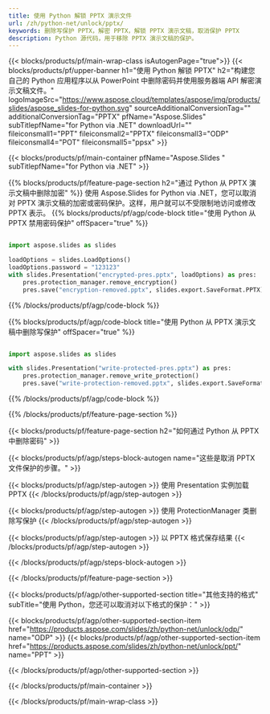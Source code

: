 ```yaml
---
title: 使用 Python 解锁 PPTX 演示文件
url: /zh/python-net/unlock/pptx/
keywords: 删除写保护 PPTX，解密 PPTX，解锁 PPTX 演示文稿，取消保护 PPTX
description: Python 源代码，用于移除 PPTX 演示文稿的保护。
---
```


{{< blocks/products/pf/main-wrap-class isAutogenPage="true">}}
{{< blocks/products/pf/upper-banner h1="使用 Python 解锁 PPTX" h2="构建您自己的 Python 应用程序以从 PowerPoint 中删除密码并使用服务器端 API 解密演示文稿文件。" logoImageSrc="https://www.aspose.cloud/templates/aspose/img/products/slides/aspose_slides-for-python.svg" sourceAdditionalConversionTag="" additionalConversionTag="PPTX" pfName="Aspose.Slides" subTitlepfName="for Python via .NET" downloadUrl="" fileiconsmall1="PPT" fileiconsmall2="PPTX" fileiconsmall3="ODP" fileiconsmall4="POT" fileiconsmall5="ppsx" >}}

{{< blocks/products/pf/main-container pfName="Aspose.Slides " subTitlepfName="for Python via .NET" >}}

{{% blocks/products/pf/feature-page-section  h2="通过 Python 从 PPTX 演示文稿中删除加密" %}}
使用 Aspose.Slides for Python via .NET，您可以取消对 PPTX 演示文稿的加密或密码保护。这样，用户就可以不受限制地访问或修改 PPTX 表示。
{{% blocks/products/pf/agp/code-block title="使用 Python 从 PPTX 禁用密码保护" offSpacer="true" %}}

```py

import aspose.slides as slides

loadOptions = slides.LoadOptions()
loadOptions.password = "123123"
with slides.Presentation("encrypted-pres.pptx", loadOptions) as pres:
    pres.protection_manager.remove_encryption()
    pres.save("encryption-removed.pptx", slides.export.SaveFormat.PPTX)
```

{{% /blocks/products/pf/agp/code-block %}}

{{% blocks/products/pf/agp/code-block title="使用 Python 从 PPTX 演示文稿中删除写保护" offSpacer="true" %}}

```py

import aspose.slides as slides

with slides.Presentation("write-protected-pres.pptx") as pres:
    pres.protection_manager.remove_write_protection()
    pres.save("write-protection-removed.pptx", slides.export.SaveFormat.PPTX)

```

{{% /blocks/products/pf/agp/code-block %}}

{{% /blocks/products/pf/feature-page-section %}}

{{< blocks/products/pf/feature-page-section  h2="如何通过 Python 从 PPTX 中删除密码" >}}

{{< blocks/products/pf/agp/steps-block-autogen name="这些是取消 PPTX 文件保护的步骤。" >}}

{{< blocks/products/pf/agp/step-autogen >}}
使用 Presentation 实例加载 PPTX
{{< /blocks/products/pf/agp/step-autogen >}}

{{< blocks/products/pf/agp/step-autogen >}}
使用 ProtectionManager 类删除写保护
{{< /blocks/products/pf/agp/step-autogen >}}

{{< blocks/products/pf/agp/step-autogen >}}
以 PPTX 格式保存结果
{{< /blocks/products/pf/agp/step-autogen >}}

{{< /blocks/products/pf/agp/steps-block-autogen >}}

{{< /blocks/products/pf/feature-page-section >}}

{{< blocks/products/pf/agp/other-supported-section title="其他支持的格式" subTitle="使用 Python，您还可以取消对以下格式的保护：" >}}

{{< blocks/products/pf/agp/other-supported-section-item href="https://products.aspose.com/slides/zh/python-net/unlock/odp/" name="ODP" >}}
{{< blocks/products/pf/agp/other-supported-section-item href="https://products.aspose.com/slides/zh/python-net/unlock/ppt/" name="PPT" >}}


{{< /blocks/products/pf/agp/other-supported-section >}}

{{< /blocks/products/pf/main-container >}}
    
{{< /blocks/products/pf/main-wrap-class >}}